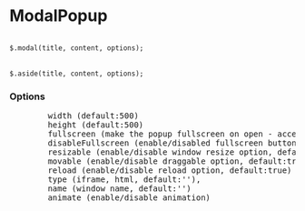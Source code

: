 ModalPopup
==========
<code>
$.modal(title, content, options);
</code>
<br>
<code>
$.aside(title, content, options);
</code>
<h3>Options</h3>

<pre>
        width (default:500)
        height (default:500)
        fullscreen (make the popup fullscreen on open - accepts boolean, default: false)
        disableFullscreen (enable/disabled fullscreen button - accepts boolean, default: false)
        resizable (enable/disable window resize option, default :true)
        movable (enable/disable draggable option, default:true)
        reload (enable/disable reload option, default:true)
        type (iframe, html, default:''),
        name (window name, default:'')
        animate (enable/disable animation)
</pre>
